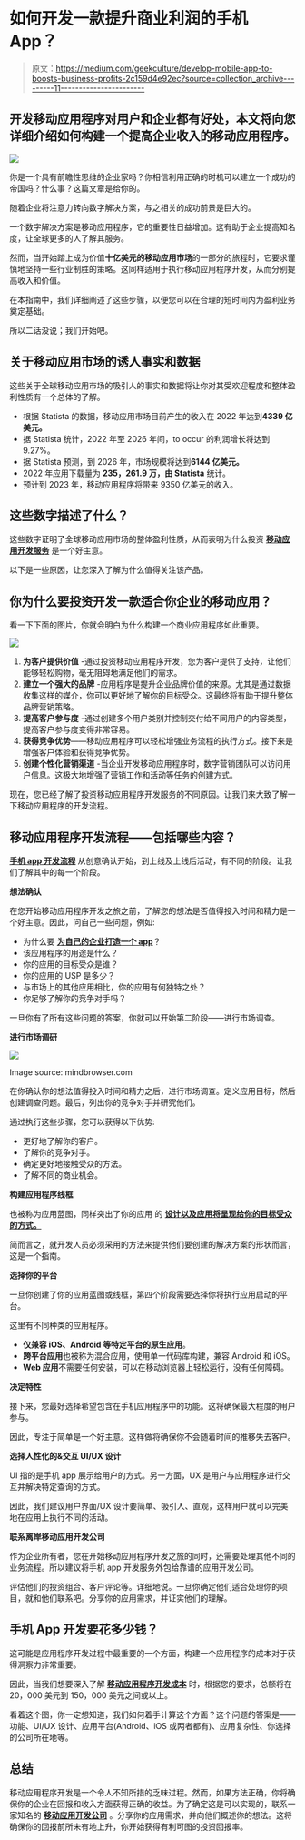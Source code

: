 # 如何开发一款提升商业利润的手机 App？

> 原文：<https://medium.com/geekculture/develop-mobile-app-to-boosts-business-profits-2c159d4e92ec?source=collection_archive---------11----------------------->

## 开发移动应用程序对用户和企业都有好处，本文将向您详细介绍如何构建一个提高企业收入的移动应用程序。

![](img/03087662cfa09d842b973151f73f5001.png)

你是一个具有前瞻性思维的企业家吗？你相信利用正确的时机可以建立一个成功的帝国吗？什么事？这篇文章是给你的。

随着企业将注意力转向数字解决方案，与之相关的成功前景是巨大的。

一个数字解决方案是移动应用程序，它的重要性日益增加。这有助于企业提高知名度，让全球更多的人了解其服务。

然而，当开始踏上成为价值**十亿美元的移动应用市场**的一部分的旅程时，它要求谨慎地坚持一些行业制胜的策略。这同样适用于执行移动应用程序开发，从而分别提高收入和价值。

在本指南中，我们详细阐述了这些步骤，以便您可以在合理的短时间内为盈利业务奠定基础。

所以二话没说；我们开始吧。

## 关于移动应用市场的诱人事实和数据

这些关于全球移动应用市场的吸引人的事实和数据将让你对其受欢迎程度和整体盈利性质有一个总体的了解。

*   根据 Statista 的数据，移动应用市场目前产生的收入在 2022 年达到**4339 亿美元。**
*   据 Statista 统计，2022 年至 2026 年间，to occur 的利润增长将达到 9.27%。
*   据 Statista 预测，到 2026 年，市场规模将达到**6144 亿美元。**
*   2022 年应用下载量为 **235，261.9 万，由 Statista** 统计。
*   预计到 2023 年，移动应用程序将带来 9350 亿美元的收入。

## 这些数字描述了什么？

这些数字证明了全球移动应用市场的整体盈利性质，从而表明为什么投资 [**移动应用开发服务**](https://www.xongolab.com/mobile-app-development-services/) 是一个好主意。

以下是一些原因，让您深入了解为什么值得关注该产品。

## 你为什么要投资开发一款适合你企业的移动应用？

看一下下面的图片，你就会明白为什么构建一个商业应用程序如此重要。

![](img/96a5745f69e5fa8f73a942a59f1a7072.png)

1.  **为客户提供价值** -通过投资移动应用程序开发，您为客户提供了支持，让他们能够轻松购物，毫无阻碍地满足他们的需求。
2.  **建立一个强大的品牌** -应用程序是提升企业品牌价值的来源。尤其是通过数据收集这样的媒介，你可以更好地了解你的目标受众。这最终将有助于提升整体品牌营销策略。
3.  **提高客户参与度** -通过创建多个用户类别并控制交付给不同用户的内容类型，提高客户参与度变得非常容易。
4.  **获得竞争优势**——移动应用程序可以轻松增强业务流程的执行方式。接下来是增强客户体验和获得竞争优势。
5.  **创建个性化营销渠道** -当企业开发移动应用程序时，数字营销团队可以访问用户信息。这极大地增强了营销工作和活动等任务的创建方式。

现在，您已经了解了投资移动应用程序开发服务的不同原因。让我们来大致了解一下移动应用程序的开发流程。

## 移动应用程序开发流程——包括哪些内容？

[**手机 app 开发流程**](https://www.xongolab.com/mobile-app-development/) 从创意确认开始，到上线及上线后活动，有不同的阶段。让我们了解其中的每一个阶段。

**想法确认**

在您开始移动应用程序开发之旅之前，了解您的想法是否值得投入时间和精力是一个好主意。因此，问自己一些问题，例如:

*   为什么要 [**为自己的企业打造一个 app**](https://www.xongolab.com/blog/top-5-reasons-to-build-an-app-for-business/)？
*   该应用程序的用途是什么？
*   你的应用的目标受众是谁？
*   你的应用的 USP 是多少？
*   与市场上的其他应用相比，你的应用有何独特之处？
*   你足够了解你的竞争对手吗？

一旦你有了所有这些问题的答案，你就可以开始第二阶段——进行市场调查。

**进行市场调研**

![](img/9e40835b9f282f1a5ad8b3de584d4f8d.png)

Image source: mindbrowser.com

在你确认你的想法值得投入时间和精力之后，进行市场调查。定义应用目标，然后创建调查问题。最后，列出你的竞争对手并研究他们。

通过执行这些步骤，您可以获得以下优势:

*   更好地了解你的客户。
*   了解你的竞争对手。
*   确定更好地接触受众的方法。
*   了解不同的商业机会。

**构建应用程序线框**

也被称为应用蓝图，同样突出了你的应用 的 [**设计以及应用将呈现给你的目标受众的方式。**](https://www.uxmatters.com/mt/archives/2022/04/10-elements-to-consider-when-designing-a-mobile-app.php)

简而言之，就开发人员必须采用的方法来提供他们要创建的解决方案的形状而言，这是一个指南。

**选择你的平台**

一旦你创建了你的应用蓝图或线框，第四个阶段需要选择你将执行应用启动的平台。

这里有不同种类的应用程序。

*   **仅兼容 iOS、Android 等特定平台的原生应用**。
*   **跨平台应用**也被称为混合应用，使用单一代码库构建，兼容 Android 和 iOS。
*   **Web 应用**不需要任何安装，可以在移动浏览器上轻松运行，没有任何障碍。

**决定特性**

接下来，您最好选择希望包含在手机应用程序中的功能。这将确保最大程度的用户参与。

因此，专注于简单是一个好主意。这样做将确保你不会随着时间的推移失去客户。

**选择人性化的&交互 UI/UX 设计**

UI 指的是手机 app 展示给用户的方式。另一方面，UX 是用户与应用程序进行交互并解决特定查询的方式。

因此，我们建议用户界面/UX 设计要简单、吸引人、直观，这样用户就可以完美地在应用上执行不同的活动。

**联系离岸移动应用开发公司**

作为企业所有者，您在开始移动应用程序开发之旅的同时，还需要处理其他不同的业务流程。所以建议将手机 app 开发服务外包给靠谱的应用开发公司。

评估他们的投资组合、客户评论等。详细地说。一旦你确定他们适合处理你的项目，就和他们联系吧。分享你的应用需求，并证实他们的理解。

## 手机 App 开发要花多少钱？

这可能是应用程序开发过程中最重要的一个方面，构建一个应用程序的成本对于获得洞察力非常重要。

因此，当我们想要深入了解 [**移动应用程序开发成本**](https://www.xongolab.com/blog/mobile-app-development-cost/) 时，根据您的要求，总额将在 20，000 美元到 150，000 美元之间或以上。

看着这个图，你一定想知道，我们如何着手计算这个方面？这个问题的答案是——功能、UI/UX 设计、应用平台(Android、iOS 或两者都有)、应用复杂性、你选择的公司所在地等。

## 总结

移动应用程序开发是一个令人不知所措的乏味过程。然而，如果方法正确，你将确保你的企业在回报和收入方面获得正确的收益。为了确定这是可以实现的，联系一家知名的 [**移动应用开发公司**](https://www.xongolab.com/) 。分享你的应用需求，并向他们概述你的想法。这将确保你的回报前所未有地上升，你开始获得有利可图的投资回报率。